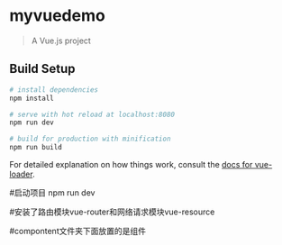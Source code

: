 # myvuedemo

> A Vue.js project

## Build Setup

``` bash
# install dependencies
npm install

# serve with hot reload at localhost:8080
npm run dev

# build for production with minification
npm run build
```

For detailed explanation on how things work, consult the [docs for vue-loader](http://vuejs.github.io/vue-loader).

#启动项目 npm run dev

#安装了路由模块vue-router和网络请求模块vue-resource

#compontent文件夹下面放置的是组件
